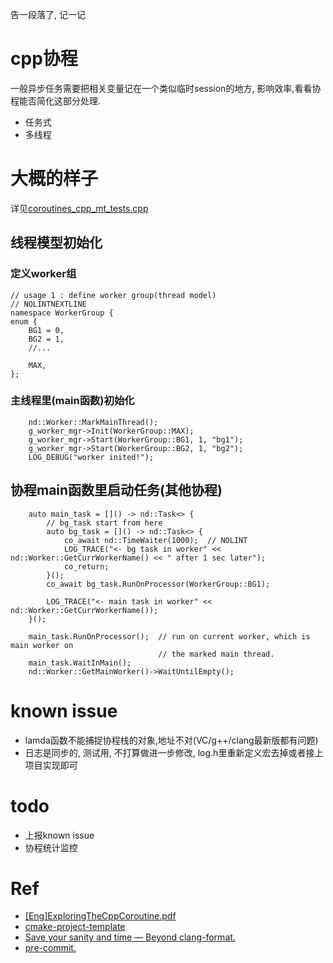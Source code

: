 告一段落了, 记一记
# cpp协程

一般异步任务需要把相关变量记在一个类似临时session的地方, 影响效率,看看协程能否简化这部分处理.

* 任务式
* 多线程

# 大概的样子
详见[coroutines_cpp_mt_tests.cpp](https://github.com/noodle1983/coroutines-cpp-mt/blob/main/test/src/coroutines_cpp_mt_tests.cpp)

## 线程模型初始化
### 定义worker组
```
// usage 1 : define worker group(thread model)
// NOLINTNEXTLINE
namespace WorkerGroup {
enum {
    BG1 = 0,
    BG2 = 1,
    //...

    MAX,
};

```
### 主线程里(main函数)初始化
```
	nd::Worker::MarkMainThread();
	g_worker_mgr->Init(WorkerGroup::MAX);
	g_worker_mgr->Start(WorkerGroup::BG1, 1, "bg1");
	g_worker_mgr->Start(WorkerGroup::BG2, 1, "bg2");
	LOG_DEBUG("worker inited!");

```


## 协程main函数里启动任务(其他协程)
```
    auto main_task = []() -> nd::Task<> {
		// bg_task start from here
		auto bg_task = []() -> nd::Task<> {
			co_await nd::TimeWaiter(1000);  // NOLINT
			LOG_TRACE("<- bg task in worker" << nd::Worker::GetCurrWorkerName() << " after 1 sec later");
			co_return;
		}();
		co_await bg_task.RunOnProcessor(WorkerGroup::BG1);

        LOG_TRACE("<- main task in worker" << nd::Worker::GetCurrWorkerName());
    }();

    main_task.RunOnProcessor();  // run on current worker, which is main worker on
                                 // the marked main thread.
    main_task.WaitInMain();
    nd::Worker::GetMainWorker()->WaitUntilEmpty();
```

# known issue
* lamda函数不能捕捉协程栈的对象,地址不对(VC/g++/clang最新版都有问题)
* 日志是同步的, 测试用, 不打算做进一步修改, log.h里重新定义宏去掉或者接上项目实现即可

# todo
* 上报known issue
* 协程统计监控


# Ref
* [[Eng]ExploringTheCppCoroutine.pdf](https://luncliff.github.io/coroutine/ppt/[Eng]ExploringTheCppCoroutine.pdf)
* [cmake-project-template](https://github.com/kigster/cmake-project-template)
* [Save your sanity and time — Beyond clang-format.](https://itnext.io/save-your-sanity-and-time-beyond-clang-format-2b929b9120b8)
* [pre-commit.](https://pre-commit.com/)